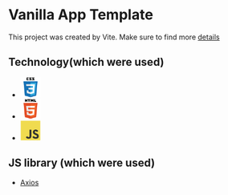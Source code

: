 # Vanilla App Template
This project was created by Vite. Make sure to find more <a href="https://vitejs.dev/" target="_blank" rel="noreferrer">details</a>

## Technology(which were used)
  <ul align="left"> <li><a href="https://www.w3schools.com/css/" target="_blank" rel="noreferrer"> <img src="https://raw.githubusercontent.com/devicons/devicon/master/icons/css3/css3-original-wordmark.svg" alt="css3" width="40" height="40"/> </a> </li>
    <li><a href="https://www.w3.org/html/" target="_blank" rel="noreferrer"> <img src="https://raw.githubusercontent.com/devicons/devicon/master/icons/html5/html5-original-wordmark.svg" alt="html5" width="40" height="40"/> </a> </li>
      <li><a href="https://developer.mozilla.org/en-US/docs/Web/JavaScript" target="_blank" rel="noreferrer"> <img src="https://raw.githubusercontent.com/devicons/devicon/master/icons/javascript/javascript-original.svg" alt="javascript" width="40" height="40"/> </a></li> </ul>

## JS library (which were used)
<ul align="left"> <li><a href="https://axios-http.com/docs/intro" target="_blank" rel="noreferrer">  Axios </a></li>

